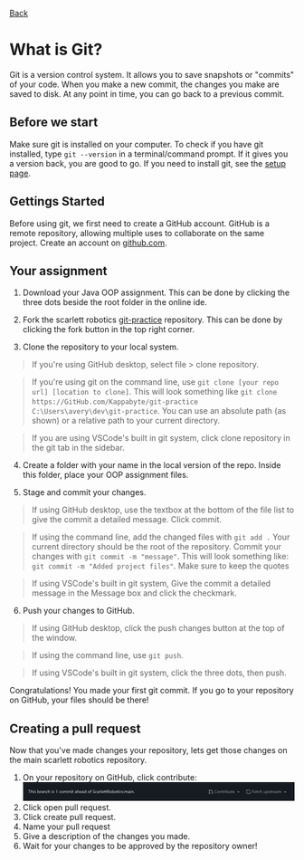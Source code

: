 [Back](/readme.md)
# What is Git?
Git is a version control system. It allows you to save snapshots or "commits" of your code. When you make a new commit, the changes you make are saved to disk. At any point in time, you can go back to a previous commit.

## Before we start
Make sure git is installed on your computer. To check if you have git installed, type `git --version` in a terminal/command prompt. If it gives you a version back, you are good to go. If you need to install git, see the [setup page](../setup.md).

## Gettings Started
Before using git, we first need to create a GitHub account. GitHub is a remote repository, allowing multiple uses to collaborate on the same project. Create an account on [github.com](https://www.github.com).

## Your assignment
1. Download your Java OOP assignment. This can be done by clicking the three dots beside the root folder in the online ide.

2. Fork the scarlett robotics [git-practice](https://GitHub.com/ScarlettRobotics/git-practice) repository. This can be done by clicking the fork button in the top right corner.

3. Clone the repository to your local system. 
> If you're using GitHub desktop, select file > clone repository.

> If you're using git on the command line, use `git clone [your repo url] [location to clone]`. This will look something like `git clone https://GitHub.com/Kappabyte/git-practice C:\Users\avery\dev\git-practice`. You can use an absolute path (as shown) or a relative path to your current directory.
    
> If you are using VSCode's built in git system, click clone repository in the git tab in the sidebar.

4. Create a folder with your name in the local version of the repo. Inside this folder, place your OOP assignment files.

5. Stage and commit your changes.
> If using GitHub desktop, use the textbox at the bottom of the file list to give the commit a detailed message. Click commit.

> If using the command line, add the changed files with `git add .` Your current directory should be the root of the repository. Commit your changes with `git commit -m "message"`. This will look something like: `git commit -m "Added project files"`. Make sure to keep the quotes

> If using VSCode's built in git system, Give the commit a detailed message in the Message box and click the checkmark.

6. Push your changes to GitHub.
> If using GitHub desktop, click the push changes button at the top of the window.

> If using the command line, use `git push`.

> If using VSCode's built in git system, click the three dots, then push.

Congratulations! You made your first git commit. If you go to your repository on GitHub, your files should be there!

## Creating a pull request
Now that you've made changes your repository, lets get those changes on the main scarlett robotics repository.

1. On your repository on GitHub, click contribute:
![](../../assets/GitHub_create_pull_request.png)
2. Click open pull request.
3. Click create pull request.
4. Name your pull request
4. Give a description of the changes you made.
5. Wait for your changes to be approved by the repository owner!